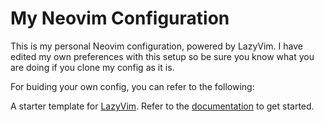 # My Neovim Configuration

This is my personal Neovim configuration, powered by LazyVim. I have edited my own preferences with this setup so be sure you know what you are doing if you clone my config as it is.

For buiding your own config, you can refer to the following:

A starter template for [LazyVim](https://github.com/LazyVim/LazyVim).
Refer to the [documentation](https://lazyvim.github.io/installation) to get started.
